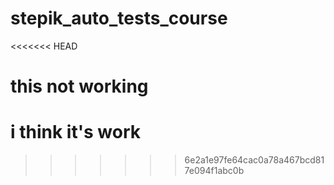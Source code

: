 # stepik_auto_tests_course
<<<<<<< HEAD
# this not working
i think it's work
=======

>>>>>>> 6e2a1e97fe64cac0a78a467bcd817e094f1abc0b
